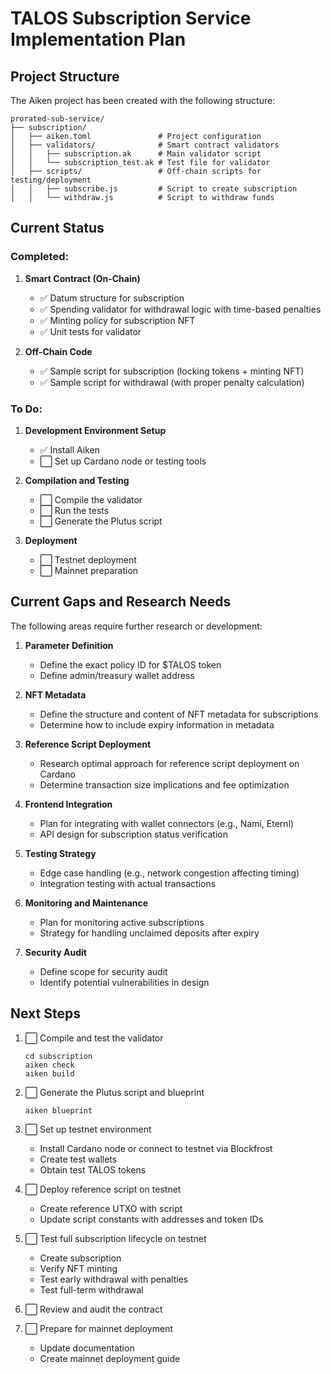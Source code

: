 # TALOS Subscription Service Implementation Plan

## Project Structure

The Aiken project has been created with the following structure:

```
prorated-sub-service/
├── subscription/
│   ├── aiken.toml               # Project configuration
│   ├── validators/              # Smart contract validators
│   │   ├── subscription.ak      # Main validator script
│   │   └── subscription_test.ak # Test file for validator
│   ├── scripts/                 # Off-chain scripts for testing/deployment
│   │   ├── subscribe.js         # Script to create subscription
│   │   └── withdraw.js          # Script to withdraw funds
```

## Current Status

### Completed:

1. **Smart Contract (On-Chain)**
   - ✅ Datum structure for subscription
   - ✅ Spending validator for withdrawal logic with time-based penalties
   - ✅ Minting policy for subscription NFT
   - ✅ Unit tests for validator
   
2. **Off-Chain Code**
   - ✅ Sample script for subscription (locking tokens + minting NFT)
   - ✅ Sample script for withdrawal (with proper penalty calculation)

### To Do:

1. **Development Environment Setup**
   - ✅ Install Aiken
   - ⬜ Set up Cardano node or testing tools
   
2. **Compilation and Testing**
   - ⬜ Compile the validator
   - ⬜ Run the tests
   - ⬜ Generate the Plutus script
   
3. **Deployment**
   - ⬜ Testnet deployment
   - ⬜ Mainnet preparation

## Current Gaps and Research Needs

The following areas require further research or development:

1. **Parameter Definition**
   - Define the exact policy ID for $TALOS token
   - Define admin/treasury wallet address
   
2. **NFT Metadata**
   - Define the structure and content of NFT metadata for subscriptions
   - Determine how to include expiry information in metadata
   
3. **Reference Script Deployment**
   - Research optimal approach for reference script deployment on Cardano
   - Determine transaction size implications and fee optimization
   
4. **Frontend Integration**
   - Plan for integrating with wallet connectors (e.g., Nami, Eternl)
   - API design for subscription status verification
   
5. **Testing Strategy**
   - Edge case handling (e.g., network congestion affecting timing)
   - Integration testing with actual transactions
   
6. **Monitoring and Maintenance**
   - Plan for monitoring active subscriptions
   - Strategy for handling unclaimed deposits after expiry
   
7. **Security Audit**
   - Define scope for security audit
   - Identify potential vulnerabilities in design

## Next Steps

1. ⬜ Compile and test the validator
   ```
   cd subscription
   aiken check
   aiken build
   ```

2. ⬜ Generate the Plutus script and blueprint
   ```
   aiken blueprint
   ```

3. ⬜ Set up testnet environment
   - Install Cardano node or connect to testnet via Blockfrost
   - Create test wallets
   - Obtain test TALOS tokens

4. ⬜ Deploy reference script on testnet
   - Create reference UTXO with script
   - Update script constants with addresses and token IDs

5. ⬜ Test full subscription lifecycle on testnet
   - Create subscription
   - Verify NFT minting
   - Test early withdrawal with penalties
   - Test full-term withdrawal

6. ⬜ Review and audit the contract

7. ⬜ Prepare for mainnet deployment
   - Update documentation
   - Create mainnet deployment guide 